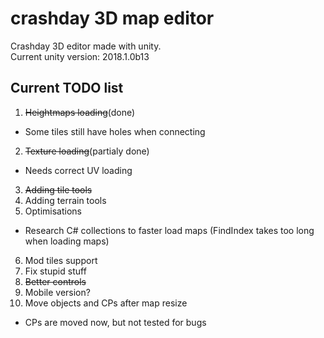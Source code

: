 # crashday 3D map editor
Crashday 3D editor made with unity.  
Current unity version: 2018.1.0b13

## Current TODO list
1. ~~Heightmaps loading~~(done)
 * Some tiles still have holes when connecting
2. ~~Texture loading~~(partialy done)
 * Needs correct UV loading
3. ~~Adding tile tools~~
4. Adding terrain tools
5. Optimisations
 * Research C# collections to faster load maps (FindIndex takes too long when loading maps)
6. Mod tiles support
7. Fix stupid stuff
8. ~~Better controls~~
9. Mobile version?
10. Move objects and CPs after map resize
 * CPs are moved now, but not tested for bugs
